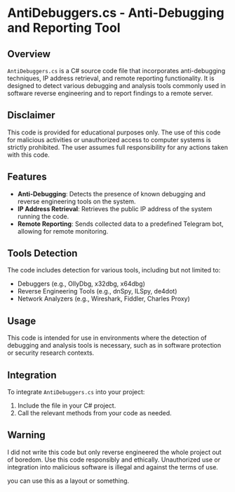 # AntiDebuggers.cs - Anti-Debugging and Reporting Tool

## Overview
`AntiDebuggers.cs` is a C# source code file that incorporates anti-debugging techniques, IP address retrieval, and remote reporting functionality. It is designed to detect various debugging and analysis tools commonly used in software reverse engineering and to report findings to a remote server.

## Disclaimer
This code is provided for educational purposes only. The use of this code for malicious activities or unauthorized access to computer systems is strictly prohibited. The user assumes full responsibility for any actions taken with this code.

## Features
- **Anti-Debugging**: Detects the presence of known debugging and reverse engineering tools on the system.
- **IP Address Retrieval**: Retrieves the public IP address of the system running the code.
- **Remote Reporting**: Sends collected data to a predefined Telegram bot, allowing for remote monitoring.

## Tools Detection
The code includes detection for various tools, including but not limited to:
- Debuggers (e.g., OllyDbg, x32dbg, x64dbg)
- Reverse Engineering Tools (e.g., dnSpy, ILSpy, de4dot)
- Network Analyzers (e.g., Wireshark, Fiddler, Charles Proxy)

## Usage
This code is intended for use in environments where the detection of debugging and analysis tools is necessary, such as in software protection or security research contexts.

## Integration
To integrate `AntiDebuggers.cs` into your project:
1. Include the file in your C# project.
2. Call the relevant methods from your code as needed.

## Warning
I did not write this code but only reverse engineered the whole project out of boredom. Use this code responsibly and ethically. Unauthorized use or integration into malicious software is illegal and against the terms of use.

you can use this as a layout or something.
